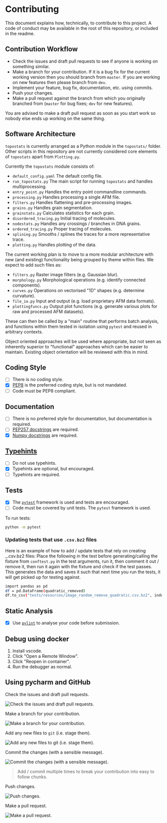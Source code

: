 # Contributing

This document explains how, technically, to contribute to this project. A code of conduct may be available in the root
of this repository, or included in the readme.

## Contribution Workflow

- Check the issues and draft pull requests to see if anyone is working on something similar.
- Make a branch for your contribution. If it is a bug fix for the current working version then you should branch from
  `master`. If you are working on new features then please branch from `dev`.
- Implement your feature, bug fix, documentation, etc. using commits.
- Push your changes.
- Make a pull request against the branch from which you originally branched from (`master` for bug fixes; `dev` for new features).

You are advised to make a draft pull request as soon as you start work so nobody else ends up working on the same thing.

## Software Architecture

`topostats` is currently arranged as a Python module in the `topostats/` folder. Other scripts in this repository are
not currently considered core elements of `topostats` apart from `Plotting.py`.

Currently the `topostats` module consists of:

- `default_config.yaml` The default config file.
- `run_topostats.py` The main script for running `topostats` and handles multiprocessing.
- `entry_point.py` Handles the entry point commandline commands.
- `processing.py` Handles processing a single AFM file.
- `filters.py` Handles flattening and pre-processing images.
- `grains.py` Handles grain segmentation.
- `grainstats.py` Calculates statistics for each grain.
- `disordered_tracing.py` Initial tracing of molecules.
- `nodestats.py` Handles any crossings / branches in DNA grains.
- `ordered_tracing.py` Proper tracing of molecules.
- `splining.py` Smooths / splines the traces for a more representative trace.
- `plotting.py` Handles plotting of the data.

The current working plan is to move to a more modular architecture with new (and existing) functionality being grouped
by theme within files. We expect to add such files as:

- `filters.py` Raster image filters (e.g. Gaussian blur).
- `morphology.py` Morphological operations (e.g. identify connected components).
- `curves.py` Operations on vectorised "1D" shapes (e.g. determine curvature).
- `file_io.py` Input and output (e.g. load proprietary AFM data formats).
- `plottingfuncs.py` Output plot functions (e.g. generate various plots for raw and processed AFM datasets).

These can then be called by a "main" routine that performs batch analysis, and functions within them tested in isolation
using `pytest` and reused in arbitrary contexts.

Object oriented approaches will be used where appropriate, but not seen as inherently superior to "functional"
approaches which can be easier to maintain. Existing object orientation will be reviewed with this in mind.

## Coding Style

- [ ] There is no coding style.
- [x] [PEP8](https://www.python.org/dev/peps/pep-0008/) is the preferred coding style, but is not mandated.
- [ ] Code must be PEP8 compliant.

## Documentation

- [ ] There is no preferred style for documentation, but documentation is required.
- [ ] [PEP257 docstrings](https://www.python.org/dev/peps/pep-0257/) are required.
- [x] [Numpy docstrings](https://numpydoc.readthedocs.io/en/latest/format.html) are required.

## [Typehints](https://docs.python.org/3/library/typing.html)

- [ ] Do not use typehints.
- [x] Typehints are optional, but encouraged.
- [ ] Typehints are required.

## Tests

- [x] The [`pytest`](https://docs.pytest.org/en/stable/) framework is used and tests are encouraged.
- [ ] Code must be covered by unit tests. The `pytest` framework is used.

To run tests:

```bash
python -m pytest
```

### Updating tests that use `.csv.bz2` files

Here is an example of how to add / update tests that rely on creating \_.csv.bz2 files:
Place the following in the test before generating/calling the fixture from `conftest.py` in the test arguments, run it, then
comment it out / remove it, then run it again with the fixture and check if the test passes. This generates the data and
saves it such that next time you run the tests, it will get picked up for testing against.

```bash
import pandas as pd
df = pd.DataFrame(quadratic_removed)
df.to_csv("tests/resources/image_random_remove_quadratic.csv.bz2", index=False, header=False)
```

## Static Analysis

- [x] Use [`pylint`](https://pypi.org/project/pylint/) to analyse your code before submission.

## Debug using docker

1. Install vscode.
2. Click "Open a Remote Window".
3. Click "Reopen in container".
4. Run the debugger as normal.

## Using pycharm and GitHub

Check the issues and draft pull requests.

![Check the issues and draft pull requests.](assets/issues-prs.png)

Make a branch for your contribution.

![Make a branch for your contribution.](assets/pycharm-branch.png)

Add any new files to `git` (i.e. stage them).

![Add any new files to `git` (i.e. stage them).](assets/stage.png)

Commit the changes (with a sensible message).

![Commit the changes (with a sensible message).](assets/commit.png)

> Add / commit multiple times to break your contribution into easy to follow chunks.

Push changes.

![Push changes.](assets/push.png)

Make a pull request.

![Make a pull request.](assets/pull-request.png)
